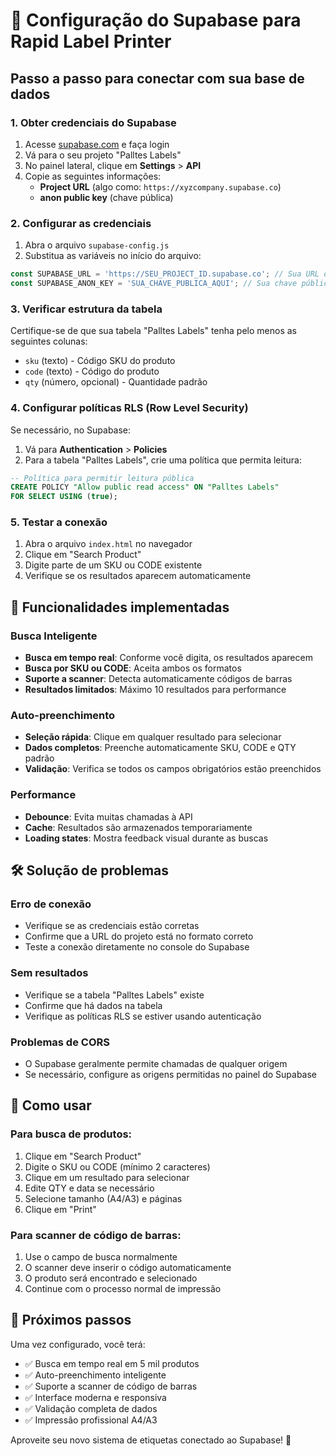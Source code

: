 # 🚀 Configuração do Supabase para Rapid Label Printer

## Passo a passo para conectar com sua base de dados

### 1. Obter credenciais do Supabase

1. Acesse [supabase.com](https://supabase.com) e faça login
2. Vá para o seu projeto "Palltes Labels"
3. No painel lateral, clique em **Settings** > **API**
4. Copie as seguintes informações:
   - **Project URL** (algo como: `https://xyzcompany.supabase.co`)
   - **anon public key** (chave pública)

### 2. Configurar as credenciais

1. Abra o arquivo `supabase-config.js`
2. Substitua as variáveis no início do arquivo:

```javascript
const SUPABASE_URL = 'https://SEU_PROJECT_ID.supabase.co'; // Sua URL do projeto
const SUPABASE_ANON_KEY = 'SUA_CHAVE_PUBLICA_AQUI'; // Sua chave pública
```

### 3. Verificar estrutura da tabela

Certifique-se de que sua tabela "Palltes Labels" tenha pelo menos as seguintes colunas:
- `sku` (texto) - Código SKU do produto
- `code` (texto) - Código do produto
- `qty` (número, opcional) - Quantidade padrão

### 4. Configurar políticas RLS (Row Level Security)

Se necessário, no Supabase:
1. Vá para **Authentication** > **Policies**
2. Para a tabela "Palltes Labels", crie uma política que permita leitura:

```sql
-- Política para permitir leitura pública
CREATE POLICY "Allow public read access" ON "Palltes Labels"
FOR SELECT USING (true);
```

### 5. Testar a conexão

1. Abra o arquivo `index.html` no navegador
2. Clique em "Search Product"
3. Digite parte de um SKU ou CODE existente
4. Verifique se os resultados aparecem automaticamente

## 🔧 Funcionalidades implementadas

### Busca Inteligente
- **Busca em tempo real**: Conforme você digita, os resultados aparecem
- **Busca por SKU ou CODE**: Aceita ambos os formatos
- **Suporte a scanner**: Detecta automaticamente códigos de barras
- **Resultados limitados**: Máximo 10 resultados para performance

### Auto-preenchimento
- **Seleção rápida**: Clique em qualquer resultado para selecionar
- **Dados completos**: Preenche automaticamente SKU, CODE e QTY padrão
- **Validação**: Verifica se todos os campos obrigatórios estão preenchidos

### Performance
- **Debounce**: Evita muitas chamadas à API
- **Cache**: Resultados são armazenados temporariamente
- **Loading states**: Mostra feedback visual durante as buscas

## 🛠️ Solução de problemas

### Erro de conexão
- Verifique se as credenciais estão corretas
- Confirme que a URL do projeto está no formato correto
- Teste a conexão diretamente no console do Supabase

### Sem resultados
- Verifique se a tabela "Palltes Labels" existe
- Confirme que há dados na tabela
- Verifique as políticas RLS se estiver usando autenticação

### Problemas de CORS
- O Supabase geralmente permite chamadas de qualquer origem
- Se necessário, configure as origens permitidas no painel do Supabase

## 📱 Como usar

### Para busca de produtos:
1. Clique em "Search Product"
2. Digite o SKU ou CODE (mínimo 2 caracteres)
3. Clique em um resultado para selecionar
4. Edite QTY e data se necessário
5. Selecione tamanho (A4/A3) e páginas
6. Clique em "Print"

### Para scanner de código de barras:
1. Use o campo de busca normalmente
2. O scanner deve inserir o código automaticamente
3. O produto será encontrado e selecionado
4. Continue com o processo normal de impressão

## 🚀 Próximos passos

Uma vez configurado, você terá:
- ✅ Busca em tempo real em 5 mil produtos
- ✅ Auto-preenchimento inteligente
- ✅ Suporte a scanner de código de barras
- ✅ Interface moderna e responsiva
- ✅ Validação completa de dados
- ✅ Impressão profissional A4/A3

Aproveite seu novo sistema de etiquetas conectado ao Supabase! 🎉
